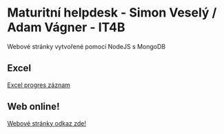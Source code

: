 # Maturitní helpdesk - Simon Veselý / Adam Vágner - IT4B

Webové stránky vytvořené pomocí NodeJS s MongoDB

## Excel

[Excel progres záznam](https://sstebrnocz-my.sharepoint.com/:x:/g/personal/58091vagner_student_sstebrno_cz/ER6bo9y3k5JKu5yDwN4sVBEBM1Gh8qOy19VfKwY5j8_a4w?e=934sa6)

## Web online!

[Webové stránky odkaz zde!](https://maturitnihelpdesk.glitch.me)
